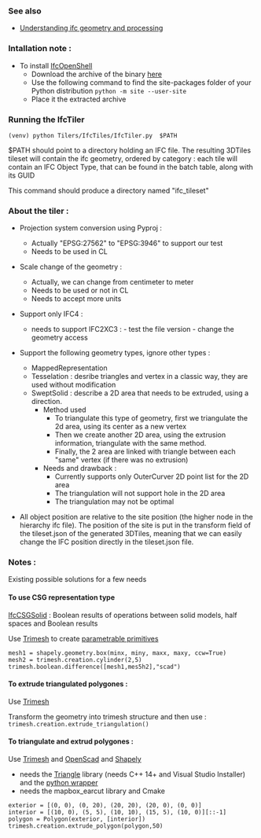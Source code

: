 ### See also
 - [Understanding ifc geometry and processing](IFC_Geometry.md)

### Intallation note : 

- To install [IfcOpenShell](http://ifcopenshell.org/)
    - Download the archive of the binary [here](http://ifcopenshell.org/python)
    - Use the following command to find the site-packages folder of your Python distribution ```python -m site --user-site```
    - Place it the extracted archive


### Running the IfcTiler

```
(venv) python Tilers/IfcTiles/IfcTiler.py  $PATH
```
$PATH should point to a directory holding an IFC file. 
The resulting 3DTiles tileset will contain the ifc geometry, ordered by category :
each tile will contain an IFC Object Type, that can be found in the batch table, along with its GUID 

This command should produce a directory named "ifc_tileset"


### About the tiler : 

- Projection system conversion using Pyproj : 
    - Actually "EPSG:27562" to "EPSG:3946" to support our test
    - Needs to be used in CL

- Scale change of the geometry : 
    - Actually, we can change from centimeter to meter
    - Needs to be used or not in CL
    - Needs to accept more units

- Support only IFC4 :
    - needs to support IFC2XC3 : 
            - test the file version
            - change the geometry access 

- Support the following geometry types, ignore other types : 
    - MappedRepresentation
    - Tesselation : desribe triangles and vertex in a classic way, they are used without modification
    - SweptSolid : describe a 2D area that needs to be extruded, using a direction. 
        - Method used
            - To triangulate this type of geometry, first we triangulate the 2d area, using its center as a new vertex
            - Then we create another 2D area, using the extrusion information, triangulate with the same method.
            - Finally, the 2 area are linked with triangle between each "same" vertex (if there was no extrusion)
        - Needs and drawback :
            - Currently supports only OuterCurver 2D point list for the 2D area
            - The triangulation will not support hole in the 2D area
            - The triangulation may not be optimal 

- All object position are relative to the site position (the higher node in the hierarchy ifc file). The position of the site is put in the transform field of the tileset.json of the generated 3DTiles, meaning that we can easily change the IFC position directly in the tileset.json file.

### Notes :

Existing possible solutions for a few needs  
#### To use CSG representation type 

[IfcCSGSolid](https://standards.buildingsmart.org/IFC/RELEASE/IFC4/ADD1/HTML/schema/ifcgeometricmodelresource/lexical/ifccsgsolid.htm) : Boolean results of operations between solid models, half spaces and Boolean results

Use [Trimesh](https://trimsh.org/index.html) to create [parametrable primitives](https://standards.buildingsmart.org/IFC/RELEASE/IFC4/ADD1/HTML/schema/ifcgeometricmodelresource/lexical/ifccsgprimitive3d.htm) 

```
mesh1 = shapely.geometry.box(minx, miny, maxx, maxy, ccw=True) 
mesh2 = trimesh.creation.cylinder(2,5)
trimesh.boolean.difference([mesh1,mes5h2],"scad")
```


#### To extrude triangulated polygones : 

Use [Trimesh](https://trimsh.org/index.html)

Transform the geometry into trimesh structure and then use :  
```trimesh.creation.extrude_triangulation()```

#### To triangulate and extrud polygones :

Use [Trimesh](https://trimsh.org/index.html) and [OpenScad](https://openscad.org/) and [Shapely](https://pypi.org/project/Shapely/)
 
- needs the [Triangle](https://www.cs.cmu.edu/~quake/triangle.html) library (needs C++ 14+ and Visual Studio Installer) and the [python wrapper](https://pypi.org/project/triangle/) 
- needs the mapbox_earcut library and Cmake

```
exterior = [(0, 0), (0, 20), (20, 20), (20, 0), (0, 0)]
interior = [(10, 0), (5, 5), (10, 10), (15, 5), (10, 0)][::-1]
polygon = Polygon(exterior, [interior])
trimesh.creation.extrude_polygon(polygon,50)
```


